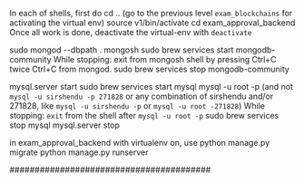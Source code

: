 In each of shells, first do
cd .. (go to the previous level ```exam_blockchains``` for activating the virtual env)
source v1/bin/activate
cd exam_approval_backend
Once all work is done, deactivate the virtual-env with ```deactivate```


sudo mongod --dbpath .
mongosh
sudo brew services start mongodb-community
While stopping:
exit from mongosh shell by pressing Ctrl+C twice
Ctrl+C from mongod.
sudo brew services stop mongodb-community

mysql.server start
sudo brew services start mysql
mysql -u root -p (and not ```mysql -u sirshendu -p 271828``` or any combination of sirshendu and/or 271828, like ```mysql -u sirshendu -p```  or ```mysql -u root -271828```)
While stopping:
```exit``` from the shell after ```mysql -u root -p```
sudo brew services stop mysql
mysql.server stop

in exam_approval_backend with virtualenv on, use
python manage.py migrate
python manage.py runserver


########################################
